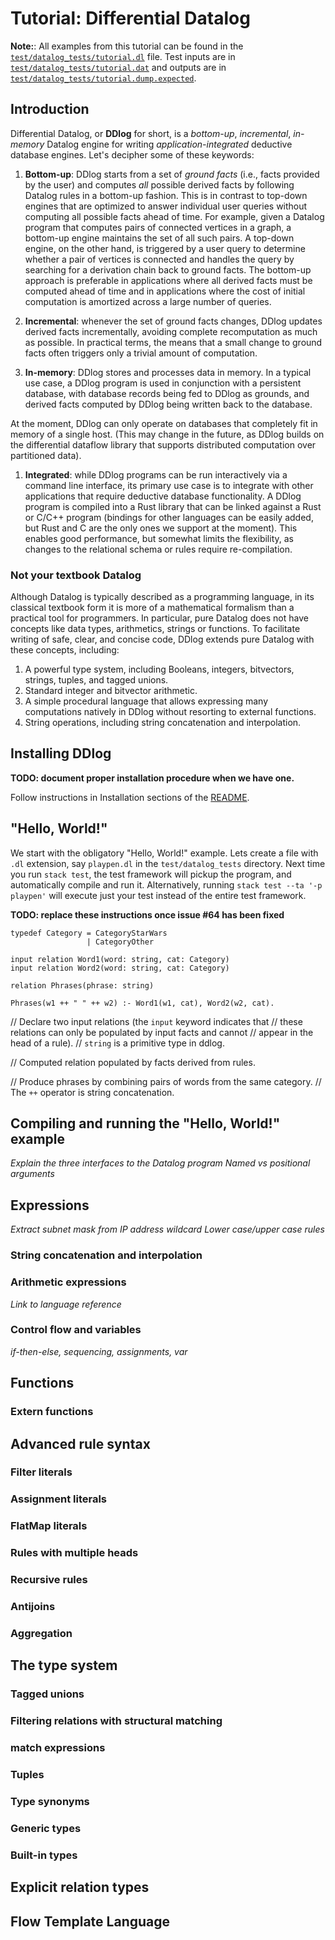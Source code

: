 # Tutorial: Differential Datalog

**Note:**: All examples from this tutorial can be found in the
[`test/datalog_tests/tutorial.dl`](test/datalog_tests/tutorial.dl)
file.  Test inputs are in
[`test/datalog_tests/tutorial.dat`](test/datalog_tests/tutorial.dat)
and outputs are in
[`test/datalog_tests/tutorial.dump.expected`](test/datalog_tests/tutorial.dump.expected).

## Introduction

Differential Datalog, or **DDlog** for short, is a *bottom-up*,
*incremental*, *in-memory* Datalog engine for
writing *application-integrated* deductive database engines.  Let's
decipher some of these keywords:

1. **Bottom-up**: DDlog starts from a set of *ground facts* (i.e.,
facts provided by the user) and computes *all* possible derived
facts by following Datalog rules in a bottom-up fashion.  This is in
contrast to top-down engines that are optimized to answer individual
user queries without computing all possible facts ahead of time.  For
example, given a Datalog program that computes pairs of connected
vertices in a graph, a bottom-up engine maintains the set of all such
pairs.  A top-down engine, on the other hand, is triggered by a user
query to determine whether a pair of vertices is connected and
handles the query by searching for a derivation chain back to ground
facts.  The bottom-up approach is preferable in applications where all
derived facts must be computed ahead of time and in applications
where the cost of initial computation is amortized across a large
number of queries.

1. **Incremental**: whenever the set of ground facts changes, DDlog
updates derived facts incrementally, avoiding complete recomputation
as much as possible.  In practical terms, the means that a small
change to ground facts often triggers only a trivial amount of
computation.

1. **In-memory**: DDlog stores and processes data in memory.  In a
typical use case, a DDlog program is used in conjunction with a
persistent database, with database records being fed to DDlog as
grounds, and derived facts computed by DDlog being written back to
the database.

At the moment, DDlog can only operate on databases that completely
fit in memory of a single host. (This may change in the future,
as DDlog builds on the differential dataflow library that supports
distributed computation over partitioned data).

1. **Integrated**: while DDlog programs can be run
interactively via a command line interface, its primary use
case is to integrate with other applications that require deductive
database functionality.  A DDlog program is compiled into a Rust
library that can be linked against a Rust or C/C++ program (bindings
for other languages can be easily added, but Rust and C are the only
ones we support at the moment).  This enables good performance, but
somewhat limits the flexibility, as changes to the relational
schema or rules require re-compilation.

### Not your textbook Datalog

Although Datalog is typically described as a programming language, in
its classical textbook form it is more of a mathematical formalism
than a practical tool for programmers.  In particular, pure Datalog
does not have concepts like data types, arithmetics, strings or
functions.  To facilitate writing of safe, clear, and concise code,
DDlog extends pure Datalog with these concepts, including:

1. A powerful type system, including Booleans, integers,
bitvectors, strings, tuples, and tagged unions.
1. Standard integer and bitvector arithmetic.
1. A simple procedural language that allows expressing many
computations natively in DDlog without resorting to external
functions.
1. String operations, including string concatenation and
interpolation.

## Installing DDlog

**TODO: document proper installation procedure when we have one.**

Follow instructions in Installation sections of the
[README](README.md).

## "Hello, World!"

We start with the obligatory "Hello, World!" example.  Lets create a
file with `.dl` extension, say `playpen.dl` in the
`test/datalog_tests` directory.  Next time you run `stack test`, the
test framework will pickup the program, and automatically compile and
run it.  Alternatively, running `stack test --ta '-p playpen'` will
execute just your test instead of the entire test framework.

**TODO: replace these instructions once issue #64 has been fixed**


```
typedef Category = CategoryStarWars
                 | CategoryOther

input relation Word1(word: string, cat: Category)
input relation Word2(word: string, cat: Category)

relation Phrases(phrase: string)

Phrases(w1 ++ " " ++ w2) :- Word1(w1, cat), Word2(w2, cat).
```

// Declare two input relations (the `input` keyword indicates that
// these relations can only be populated by input facts and cannot
// appear in the head of a rule).
// `string` is a primitive type in ddlog.

// Computed relation populated by facts derived from rules.

// Produce phrases by combining pairs of words from the same category.
// The `++` operator is string concatenation.

## Compiling and running the "Hello, World!" example

*Explain the three interfaces to the Datalog program*
*Named vs positional arguments*

## Expressions

*Extract subnet mask from IP address*
*wildcard*
*Lower case/upper case rules*

### String concatenation and interpolation

### Arithmetic expressions

*Link to language reference*

### Control flow and variables

*if-then-else, sequencing, assignments, var*

## Functions

### Extern functions

## Advanced rule syntax

### Filter literals

### Assignment literals

### FlatMap literals

### Rules with multiple heads

### Recursive rules

### Antijoins

### Aggregation

## The type system

### Tagged unions

### Filtering relations with structural matching

### match expressions

### Tuples

### Type synonyms

### Generic types

### Built-in types

## Explicit relation types

## Flow Template Language
